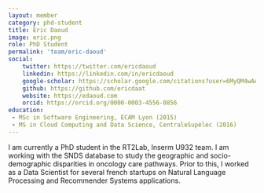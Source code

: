 ```yaml
---
layout: member
category: phd-student
title: Eric Daoud
image: eric.png
role: PhD Student
permalink: 'team/eric-daoud'
social:
    twitter: https://twitter.com/ericdaoud
    linkedin: https://linkedin.com/in/ericdaoud
    google-scholar: https://scholar.google.com/citations?user=6MyQM4wAAAAJ&hl=en
    github: https://github.com/ericdaat
    website: https://edaoud.com
    orcid: https://orcid.org/0000-0003-4556-0856
education:
 - MSc in Software Engineering, ECAM Lyon (2015)
 - MS in Cloud Computing and Data Science, CentraleSupélec (2016)
---
```


I am currently a PhD student in the RT2Lab, Inserm U932 team. I am working with the SNDS database to study the geographic and socio-demographic disparities in oncology care pathways. Prior to this, I worked as a Data Scientist for several french startups on Natural Language Processing and Recommender Systems applications.
